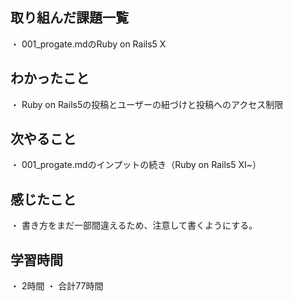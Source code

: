 ## 取り組んだ課題一覧
・ 001_progate.mdのRuby on Rails5 Ⅹ
## わかったこと
・ Ruby on Rails5の投稿とユーザーの紐づけと投稿へのアクセス制限
## 次やること
・ 001_progate.mdのインプットの続き（Ruby on Rails5 Ⅺ~）
## 感じたこと
・ 書き方をまだ一部間違えるため、注意して書くようにする。
## 学習時間
・ 2時間
・ 合計77時間
